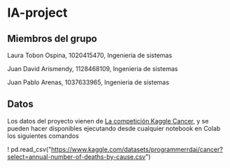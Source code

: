 # IA-project

## Miembros del grupo

Laura Tobon Ospina, 1020415470, Ingenieria de sistemas

Juan David Arismendy, 1128468109, Ingenieria de sistemas

Juan Pablo Arenas, 1037633965, Ingenieria de sistemas

## Datos

Los datos del proyecto vienen de [La competición Kaggle Cancer](https://www.kaggle.com/datasets/programmerrdai/cancer), y se pueden hacer disponibles ejecutando desde cualquier notebook en Colab los siguientes comandos

  ! pd.read_csv("https://www.kaggle.com/datasets/programmerrdai/cancer?select=annual-number-of-deaths-by-cause.csv")
  
 
 
